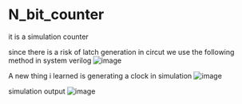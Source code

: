 # N_bit_counter
it is a simulation counter


since there is a risk of latch generation in circut we use the following method in system verilog
![image](https://github.com/CroosJJSE/N_bit_counter/assets/141708783/b84b3da7-51d4-40d3-818a-9e593064a3f8)



A new thing i learned is generating a clock in simulation
![image](https://github.com/CroosJJSE/N_bit_counter/assets/141708783/104b82db-708e-481e-ad29-1aea0f703abc)


simulation output
![image](https://github.com/CroosJJSE/N_bit_counter/assets/141708783/975761e3-0df2-413f-b830-8e29b336c7e7)

